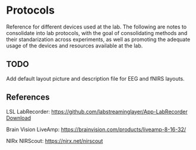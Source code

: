 # Protocols
Reference for different devices used at the lab.
The following are notes to consolidate into lab protocols, with the goal of consolidating methods and their standarization across experiments, as well as promoting the adequate usage of the devices and resources available at the lab.

## TODO
Add default layout picture and description file for EEG and fNIRS layouts.

## References
LSL LabRecorder: https://github.com/labstreaminglayer/App-LabRecorder [Download](https://github.com/labstreaminglayer/App-LabRecorder/releases)

Brain Vision LiveAmp: https://brainvision.com/products/liveamp-8-16-32/

NIRx NIRScout: https://nirx.net/nirscout
